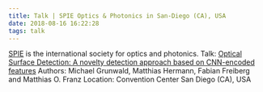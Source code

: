 ```yaml
---
title: Talk | SPIE Optics & Photonics in San-Diego (CA), USA
date: 2018-08-16 16:22:28
tags: talk
---
```


[SPIE](https://spie.org/?SSO=1) is the international society for optics and photonics.
Talk: [Optical Surface Detection: A novelty detection approach based on CNN-encoded features](/assets/docs/2018_SPIE_Grunwald_Hermann.pdf)
Authors: Michael Grunwald, Matthias Hermann, Fabian Freiberg and Matthias O. Franz
Location: Convention Center San Diego (CA), USA
